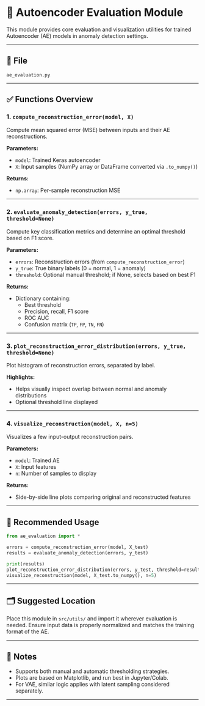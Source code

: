 # 🧪 Autoencoder Evaluation Module

This module provides core evaluation and visualization utilities for trained Autoencoder (AE) models in anomaly detection settings.

---

## 📁 File
`ae_evaluation.py`

---

## ✅ Functions Overview

### 1. `compute_reconstruction_error(model, X)`
Compute mean squared error (MSE) between inputs and their AE reconstructions.

**Parameters:**
- `model`: Trained Keras autoencoder
- `X`: Input samples (NumPy array or DataFrame converted via `.to_numpy()`)

**Returns:**  
- `np.array`: Per-sample reconstruction MSE

---

### 2. `evaluate_anomaly_detection(errors, y_true, threshold=None)`
Compute key classification metrics and determine an optimal threshold based on F1 score.

**Parameters:**
- `errors`: Reconstruction errors (from `compute_reconstruction_error`)
- `y_true`: True binary labels (0 = normal, 1 = anomaly)
- `threshold`: Optional manual threshold; if None, selects based on best F1

**Returns:**
- Dictionary containing:
  - Best threshold
  - Precision, recall, F1 score
  - ROC AUC
  - Confusion matrix (`TP`, `FP`, `TN`, `FN`)

---

### 3. `plot_reconstruction_error_distribution(errors, y_true, threshold=None)`
Plot histogram of reconstruction errors, separated by label.

**Highlights:**
- Helps visually inspect overlap between normal and anomaly distributions
- Optional threshold line displayed

---

### 4. `visualize_reconstruction(model, X, n=5)`
Visualizes a few input-output reconstruction pairs.

**Parameters:**
- `model`: Trained AE
- `X`: Input features
- `n`: Number of samples to display

**Returns:**
- Side-by-side line plots comparing original and reconstructed features

---

## 🧪 Recommended Usage

```python
from ae_evaluation import *

errors = compute_reconstruction_error(model, X_test)
results = evaluate_anomaly_detection(errors, y_test)

print(results)
plot_reconstruction_error_distribution(errors, y_test, threshold=results['threshold'])
visualize_reconstruction(model, X_test.to_numpy(), n=5)
```

---

## 🗂 Suggested Location

Place this module in `src/utils/` and import it wherever evaluation is needed. Ensure input data is properly normalized and matches the training format of the AE.

---

## 📎 Notes

- Supports both manual and automatic thresholding strategies.
- Plots are based on Matplotlib, and run best in Jupyter/Colab.
- For VAE, similar logic applies with latent sampling considered separately.

---
